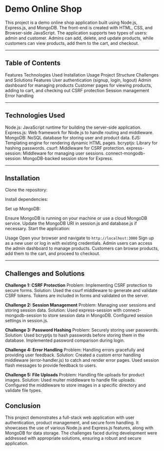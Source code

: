 # Demo Online Shop
This project is a demo online shop application built using Node.js, Express.js, and MongoDB. The front-end is created with HTML, CSS, and Browser-side JavaScript. The application supports two types of users: admin and customer. Admins can add, delete, and update products, while customers can view products, add them to the cart, and checkout.

---

## Table of Contents

Features
Technologies Used
Installation
Usage
Project Structure
Challenges and Solutions
Features
User authentication (signup, login, logout)
Admin dashboard for managing products
Customer pages for viewing products, adding to cart, and checking out
CSRF protection
Session management
Error handling

---

## Technologies Used
Node.js: JavaScript runtime for building the server-side application.
Express.js: Web framework for Node.js to handle routing and middleware.
MongoDB: NoSQL database for storing user and product data.
EJS: Templating engine for rendering dynamic HTML pages.
bcryptjs: Library for hashing passwords.
csurf: Middleware for CSRF protection.
express-session: Middleware for managing user sessions.
connect-mongodb-session: MongoDB-backed session store for Express.

---

## Installation
Clone the repository:

Install dependencies:

Set up MongoDB:

Ensure MongoDB is running on your machine or use a cloud MongoDB service.
Update the MongoDB URI in session.js and database.js if necessary.
Start the application:

Usage
Open your browser and navigate to `http://localhost:3000`
Sign up as a new user or log in with existing credentials.
Admin users can access the admin dashboard to manage products.
Customers can browse products, add them to the cart, and proceed to checkout.

---

## Challenges and Solutions
**Challenge 1: CSRF Protection**
Problem: Implementing CSRF protection to secure forms. Solution: Used the csurf middleware to generate and validate CSRF tokens. Tokens are included in forms and validated on the server.

**Challenge 2: Session Management**
Problem: Managing user sessions and storing session data. Solution: Used express-session with connect-mongodb-session to store session data in MongoDB. Configured session settings in session.js.

**Challenge 3: Password Hashing**
Problem: Securely storing user passwords. Solution: Used bcryptjs to hash passwords before storing them in the database. Implemented password comparison during login.

**Challenge 4: Error Handling**
Problem: Handling errors gracefully and providing user feedback. Solution: Created a custom error handling middleware (error-handler.js) to catch and render error pages. Used session flash messages to provide feedback to users.

**Challenge 5: File Uploads**
Problem: Handling file uploads for product images. Solution: Used multer middleware to handle file uploads. Configured the middleware to store images in a specific directory and validate file types.

## Conclusion
This project demonstrates a full-stack web application with user authentication, product management, and secure form handling. It showcases the use of various Node.js and Express.js features, along with MongoDB for data storage. The challenges faced during development were addressed with appropriate solutions, ensuring a robust and secure application.